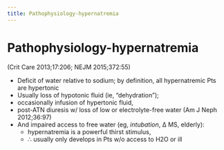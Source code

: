 ```yaml
---
title: Pathophysiology-hypernatremia
---
```


# Pathophysiology-hypernatremia

(Crit Care 2013;17:206; NEJM 2015;372:55)

- Deficit of water relative to sodium; by definition, all hypernatremic Pts are hypertonic
- Usually loss of hypotonic fluid (ie, “dehydration”);
- occasionally infusion of hypertonic fluid,
- post-ATN diuresis w/ loss of low or electrolyte-free water (Am J Neph 2012;36:97)
- And impaired access to free water (eg, _intubation_, Δ MS, elderly):
  - hypernatremia is a powerful thirst stimulus,
  - ∴ usually only develops in Pts w/o access to H2O or ill
